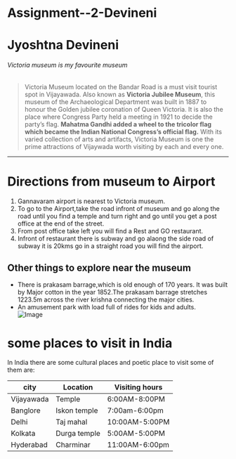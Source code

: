 # Assignment--2-Devineni
# Jyoshtna Devineni
###### Victoria museum is my favourite museum
> Victoria Museum located on the Bandar Road is a must visit tourist spot in Vijayawada. Also known as **Victoria Jubilee Museum**, this museum of the Archaeological Department was built in 1887 to honour the Golden jubilee coronation of Queen Victoria. It is also the place where Congress Party held a meeting in 1921 to decide the party’s flag. __Mahatma Gandhi added a wheel to the tricolor flag which became the Indian National Congress’s official flag.__ With its varied collection of arts and artifacts, Victoria Museum is one the prime attractions of Vijaywada worth visiting by each and every one.
---
# Directions from museum to Airport
1. Gannavaram airport is nearest to Victoria museum.
2. To go to the Airport,take the road infront of museum and go along the road until you find a temple and  turn right and go until you get a post office at the end of the street.
3. From post office take left you will find a Rest and GO restaurant. 
4. Infront of restaurant there is subway and go alaong the side road of   subway it is 20kms go in a straight road you will find the airport.
## Other things to explore near the museum
* There is prakasam barrage,which is old enough of 170 years. It was built by Major cotton in the year 1852.The prakasam barrage stretches 1223.5m across the river krishna connecting the major cities.
* An amusement park with load full of rides for kids and adults.  
![Image](jyo%20pic.jpg)
# some places to visit in India
In India there are some cultural places and poetic place to visit some of them are:

|city|Location|Visiting hours|
|-----|---------|----------|
|Vijayawada|Temple|6:00AM-8:00PM|
|Banglore|Iskon temple|7:00am-6:00pm|
|Delhi|Taj mahal|10:00AM-5:00PM|
|Kolkata|Durga temple|5:00AM-5:00PM|
|Hyderabad|Charminar|11:00AM-6:00pm|
